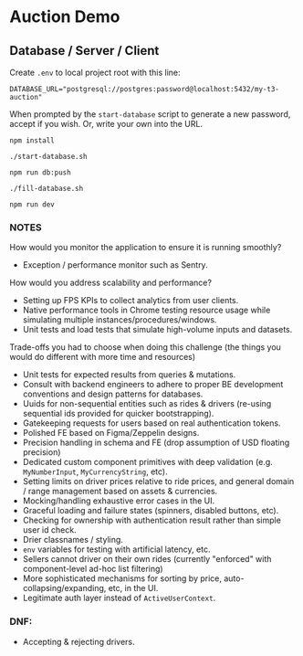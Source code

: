 # Auction Demo

## Database / Server / Client

Create `.env` to local project root with this line:

`DATABASE_URL="postgresql://postgres:password@localhost:5432/my-t3-auction"`

When prompted by the `start-database` script to generate a new password, accept if you wish.
Or, write your own into the URL.

```
npm install

./start-database.sh

npm run db:push

./fill-database.sh

npm run dev
```

### NOTES

How would you monitor the application to ensure it is running smoothly?

- Exception / performance monitor such as Sentry.

How would you address scalability and performance?

- Setting up FPS KPIs to collect analytics from user clients.
- Native performance tools in Chrome testing resource usage while simulating multiple instances/procedures/windows.
- Unit tests and load tests that simulate high-volume inputs and datasets.

Trade-offs you had to choose when doing this challenge (the things you would do different with more time and resources)

- Unit tests for expected results from queries & mutations.
- Consult with backend engineers to adhere to proper BE development conventions and design patterns for databases.
- Uuids for non-sequential entities such as rides & drivers (re-using sequential ids provided for quicker bootstrapping).
- Gatekeeping requests for users based on real authentication tokens.
- Polished FE based on Figma/Zeppelin designs.
- Precision handling in schema and FE (drop assumption of USD floating precision)
- Dedicated custom component primitives with deep validation (e.g. `MyNumberInput`, `MyCurrencyString`, etc).
- Setting limits on driver prices relative to ride prices, and general domain / range management based on assets & currencies.
- Mocking/handling exhaustive error cases in the UI.
- Graceful loading and failure states (spinners, disabled buttons, etc).
- Checking for ownership with authentication result rather than simple user id check.
- Drier classnames / styling.
- `env` variables for testing with artificial latency, etc.
- Sellers cannot driver on their own rides (currently "enforced" with component-level ad-hoc list filtering)
- More sophisticated mechanisms for sorting by price, auto-collapsing/expanding, etc, in the UI.
- Legitimate auth layer instead of `ActiveUserContext`.

### DNF:

- Accepting & rejecting drivers.
